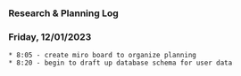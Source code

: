 ### Research & Planning Log

### Friday, 12/01/2023
```
* 8:05 - create miro board to organize planning
* 8:20 - begin to draft up database schema for user data

```